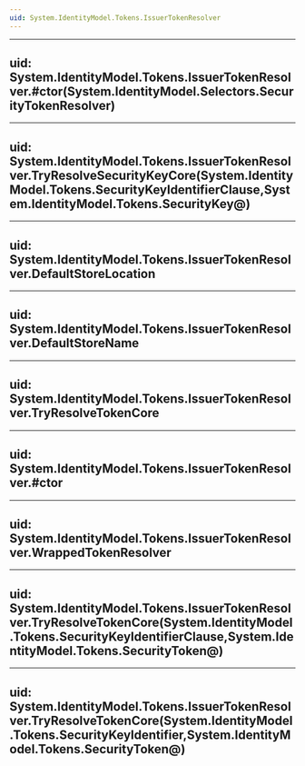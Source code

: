 ```yaml
---
uid: System.IdentityModel.Tokens.IssuerTokenResolver
---
```


---
uid: System.IdentityModel.Tokens.IssuerTokenResolver.#ctor(System.IdentityModel.Selectors.SecurityTokenResolver)
---

---
uid: System.IdentityModel.Tokens.IssuerTokenResolver.TryResolveSecurityKeyCore(System.IdentityModel.Tokens.SecurityKeyIdentifierClause,System.IdentityModel.Tokens.SecurityKey@)
---

---
uid: System.IdentityModel.Tokens.IssuerTokenResolver.DefaultStoreLocation
---

---
uid: System.IdentityModel.Tokens.IssuerTokenResolver.DefaultStoreName
---

---
uid: System.IdentityModel.Tokens.IssuerTokenResolver.TryResolveTokenCore
---

---
uid: System.IdentityModel.Tokens.IssuerTokenResolver.#ctor
---

---
uid: System.IdentityModel.Tokens.IssuerTokenResolver.WrappedTokenResolver
---

---
uid: System.IdentityModel.Tokens.IssuerTokenResolver.TryResolveTokenCore(System.IdentityModel.Tokens.SecurityKeyIdentifierClause,System.IdentityModel.Tokens.SecurityToken@)
---

---
uid: System.IdentityModel.Tokens.IssuerTokenResolver.TryResolveTokenCore(System.IdentityModel.Tokens.SecurityKeyIdentifier,System.IdentityModel.Tokens.SecurityToken@)
---

